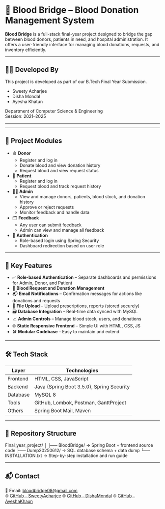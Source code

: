 
# 💉 Blood Bridge – Blood Donation Management System

**Blood Bridge** is a full-stack final-year project designed to bridge the gap between blood donors, patients in need, and hospital administration. It offers a user-friendly interface for managing blood donations, requests, and inventory efficiently.

---


## 👨‍💻 Developed By

This project is developed as part of our B.Tech Final Year Submission.

- Sweety Acharjee  
- Disha Mondal  
- Ayesha Khatun  

Department of Computer Science & Engineering  
Session: 2021–2025

---
---

## 🧩 Project Modules

- 🩸 **Donor**
  - Register and log in
  - Donate blood and view donation history
  - Request blood and view request status
- 🏥 **Patient**
  - Register and log in
  - Request blood and track request history
- 🧑‍💼 **Admin**
  - View and manage donors, patients, blood stock, and donation history
  - Approve or reject requests
  - Monitor feedback and handle data
- 🗂️ **Feedback**
  - Any user can submit feedback
  - Admin can view and manage all feedback
- 🔐 **Authentication**
  - Role-based login using Spring Security
  - Dashboard redirection based on user role

---

## 🚀 Key Features

- ✅ **Role-based Authentication** – Separate dashboards and permissions for Admin, Donor, and Patient
- 💉 **Blood Request and Donation Management**
- 📬 **Email Notifications** – Confirmation messages for actions like donations and requests
- 📝 **File Upload** – Upload prescriptions, reports (stored securely)
- 🗃️ **Database Integration** – Real-time data synced with MySQL
- 📈 **Admin Controls** – Manage blood stock, users, and donations
- 🌐 **Static Responsive Frontend** – Simple UI with HTML, CSS, JS
- 🛠️ **Modular Codebase** – Easy to maintain and extend


---

## 🛠️ Tech Stack

| Layer       | Technologies                         |
|-------------|--------------------------------------|
| Frontend    | HTML, CSS, JavaScript                |
| Backend     | Java (Spring Boot 3.5.0), Spring Security |
| Database    | MySQL 8                              |
| Tools       | GitHub, Lombok, Postman, GanttProject |
| Others      | Spring Boot Mail, Maven              |

---

## 📂 Repository Structure

Final_year_project/
│
├── BloodBridge/      → Spring Boot + frontend source code
├── Dump20250612/     → SQL database schema + data dump
└── INSTALLATION.txt  → Step-by-step installation and run guide

---

## 📬 Contact

📧 Email: bloodbridge08@gmail.com  
🌐 [GitHub - SweetyAcharjee](https://github.com/sweetyacharjee)
🌐 [GitHub - DishaMondal]()
🌐 [GitHub - AyeshaKhaun](https://github.com/Ayesha-Khatun-123)



